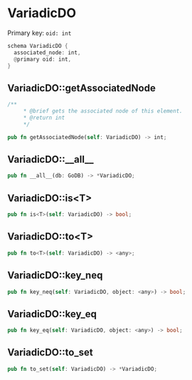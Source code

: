 # VariadicDO

Primary key: `oid: int`

```rust
schema VariadicDO {
  associated_node: int,
  @primary oid: int,
}
```
## VariadicDO::getAssociatedNode

```rust
/**
     * @brief gets the associated node of this element.
     * @return int
     */
```
```rust
pub fn getAssociatedNode(self: VariadicDO) -> int;
```
## VariadicDO::\_\_all\_\_

```rust
pub fn __all__(db: GoDB) -> *VariadicDO;
```
## VariadicDO::is\<T\>

```rust
pub fn is<T>(self: VariadicDO) -> bool;
```
## VariadicDO::to\<T\>

```rust
pub fn to<T>(self: VariadicDO) -> <any>;
```
## VariadicDO::key\_neq

```rust
pub fn key_neq(self: VariadicDO, object: <any>) -> bool;
```
## VariadicDO::key\_eq

```rust
pub fn key_eq(self: VariadicDO, object: <any>) -> bool;
```
## VariadicDO::to\_set

```rust
pub fn to_set(self: VariadicDO) -> *VariadicDO;
```
